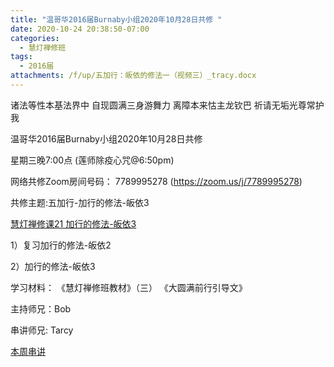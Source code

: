```yaml
---
title: "温哥华2016届Burnaby小组2020年10月28日共修 "
date: 2020-10-24 20:38:50-07:00
categories:
  - 慧灯禅修班
tags:
  - 2016届
attachments: /f/up/五加行：皈依的修法一（视频三）_tracy.docx
---
```

诸法等性本基法界中 自现圆满三身游舞力 离障本来怙主龙钦巴 祈请无垢光尊常护我

温哥华2016届Burnaby小组2020年10月28日共修 

星期三晚7:00点 (莲师除疫心咒@6:50pm)

网络共修Zoom房间号码： 7789995278 (<https://zoom.us/j/7789995278>)

共修主题:五加行-加行的修法-皈依3
 
[慧灯禅修课21 加行的修法-皈依3](http://www.huidengzhiguang.com/index.php/huideng-jiangtang/2016-07-21-09-15-04/2018-02-06-07-52-48/2624-l17093) 

1）复习加行的修法-皈依2

2）加行的修法-皈依3


学习材料：
《慧灯禅修班教材》（三）
《大圆满前行引导文》



主持师兄：Bob

串讲师兄: Tarcy

[本周串讲](https://hdvblob.blob.core.windows.net/hdv/f/up/五加行：皈依的修法一（视频三）_tracy.docx)